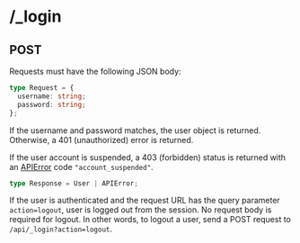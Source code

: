 # /\_login

## POST

Requests must have the following JSON body:

```ts
type Request = {
  username: string;
  password: string;
};
```

If the username and password matches, the user object is returned. Otherwise, a 401 (unauthorized) error is returned.

If the user account is suspended, a 403 (forbidden) status is returned with an [APIError](/errors/) code `"account_suspended"`.

```ts
type Response = User | APIError;
```

If the user is authenticated and the request URL has the query parameter `action=logout`, user is logged out from the session. No request body is required for logout. In other words, to logout a user, send a POST request to `/api/_login?action=logout`.
